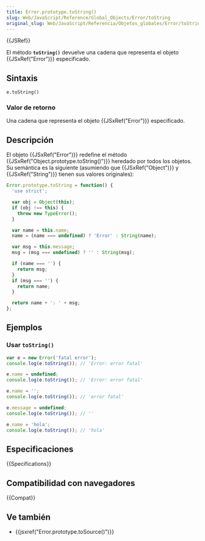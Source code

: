 ```yaml
---
title: Error.prototype.toString()
slug: Web/JavaScript/Reference/Global_Objects/Error/toString
original_slug: Web/JavaScript/Referencia/Objetos_globales/Error/toString
---
```


{{JSRef}}

El método **`toString()`** devuelve una cadena que representa el objeto {{JSxRef("Error")}} especificado.

## Sintaxis

```
e.toString()
```

### Valor de retorno

Una cadena que representa el objeto {{JSxRef("Error")}} especificado.

## Descripción

El objeto {{JSxRef("Error")}} redefine el método {{JSxRef("Object.prototype.toString()")}} heredado por todos los objetos. Su semántica es la siguiente (asumiendo que {{JSxRef("Object")}} y {{JSxRef("String")}} tienen sus valores originales):

```js
Error.prototype.toString = function() {
  'use strict';

  var obj = Object(this);
  if (obj !== this) {
    throw new TypeError();
  }

  var name = this.name;
  name = (name === undefined) ? 'Error' : String(name);

  var msg = this.message;
  msg = (msg === undefined) ? '' : String(msg);

  if (name === '') {
    return msg;
  }
  if (msg === '') {
    return name;
  }

  return name + ': ' + msg;
};
```

## Ejemplos

### Usar `toString()`

```js
var e = new Error('fatal error');
console.log(e.toString()); // 'Error: error fatal'

e.name = undefined;
console.log(e.toString()); // 'Error: error fatal'

e.name = '';
console.log(e.toString()); // 'error fatal'

e.message = undefined;
console.log(e.toString()); // ''

e.name = 'hola';
console.log(e.toString()); // 'hola'
```

## Especificaciones

{{Specifications}}

## Compatibilidad con navegadores

{{Compat}}

## Ve también

- {{jsxref("Error.prototype.toSource()")}}
